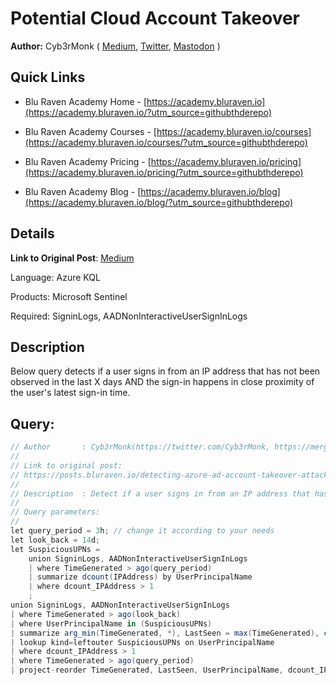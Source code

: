 # Potential Cloud Account Takeover

**Author:** Cyb3rMonk ( [Medium](https://mergene.medium.com), [Twitter](https://twitter.com/Cyb3rMonk), [Mastodon](https://infosec.exchange/@cyb3rmonk) )

## Quick Links

* Blu Raven Academy Home - [https://academy.bluraven.io](https://academy.bluraven.io/?utm_source=githubthderepo)
  
* Blu Raven Academy Courses - [https://academy.bluraven.io/courses](https://academy.bluraven.io/courses/?utm_source=githubthderepo)

* Blu Raven Academy Pricing - [https://academy.bluraven.io/pricing](https://academy.bluraven.io/pricing/?utm_source=githubthderepo)

* Blu Raven Academy Blog - [https://academy.bluraven.io/blog](https://academy.bluraven.io/blog/?utm_source=githubthderepo)

## Details

**Link to Original Post**: [Medium](https://posts.bluraven.io/detecting-azure-ad-account-takeover-attacks-b2652bb65a4c)

Language: Azure KQL

Products: Microsoft Sentinel

Required: SigninLogs, AADNonInteractiveUserSignInLogs


## Description

Below query detects if a user signs in from an IP address that has not been observed in the last X days AND the sign-in happens in close proximity of the user's latest sign-in time.



**Query:**
---

```C#
// Author       : Cyb3rMonk(https://twitter.com/Cyb3rMonk, https://mergene.medium.com)
//
// Link to original post:
// https://posts.bluraven.io/detecting-azure-ad-account-takeover-attacks-b2652bb65a4c
//
// Description  : Detect if a user signs in from an IP address that has not been observed in the last X days AND the sign-in happens in close proximity of the user's latest sign-in time. It's an indication of account takeover
//
// Query parameters:
//
let query_period = 3h; // change it according to your needs
let look_back = 14d;
let SuspiciousUPNs =
    union SigninLogs, AADNonInteractiveUserSignInLogs
    | where TimeGenerated > ago(query_period)
    | summarize dcount(IPAddress) by UserPrincipalName
    | where dcount_IPAddress > 1
    ;
union SigninLogs, AADNonInteractiveUserSignInLogs
| where TimeGenerated > ago(look_back)
| where UserPrincipalName in (SuspiciousUPNs)
| summarize arg_min(TimeGenerated, *), LastSeen = max(TimeGenerated), count(), SigninTypes = make_set(Category), AppsUsed = make_set(AppDisplayName), AppCount = dcount(AppId) by UserPrincipalName, IPAddress
| lookup kind=leftouter SuspiciousUPNs on UserPrincipalName
| where dcount_IPAddress > 1
| where TimeGenerated > ago(query_period)
| project-reorder TimeGenerated, LastSeen, UserPrincipalName, dcount_IPAddress, AppCount, AppsUsed, SigninTypes
```
